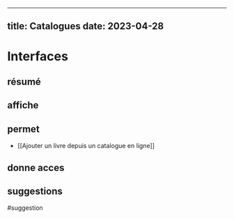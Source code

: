 

---
title: Catalogues
date: 2023-04-28
---
  <!---- 
utiliser code pour les boutons:  ``
   -->


# Interfaces

## résumé


## affiche

## permet 
* [[Ajouter un livre depuis un catalogue en ligne]]

## donne acces

## suggestions
#suggestion

